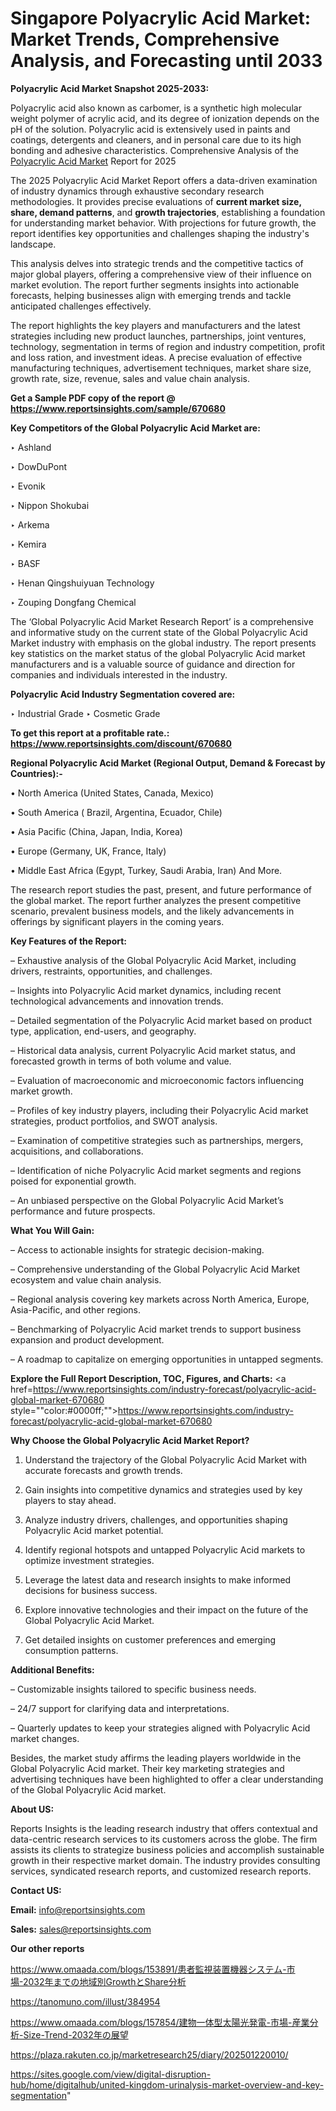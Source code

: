 # Singapore Polyacrylic Acid Market: Market Trends, Comprehensive Analysis, and Forecasting until 2033

<strong>Polyacrylic Acid Market Snapshot 2025-2033:</strong>

Polyacrylic acid also known as carbomer, is a synthetic high molecular weight polymer of acrylic acid, and its degree of ionization depends on the pH of the solution. Polyacrylic acid is extensively used in paints and coatings, detergents and cleaners, and in personal care due to its high bonding and adhesive characteristics. Comprehensive Analysis of the <a href=https://www.reportsinsights.com/sample/670680>Polyacrylic Acid Market</a> Report for 2025

The 2025 Polyacrylic Acid Market Report offers a data-driven examination of industry dynamics through exhaustive secondary research methodologies. It provides precise evaluations of <strong>current market size, share, demand patterns</strong>, and <strong>growth trajectories</strong>, establishing a foundation for understanding market behavior. With projections for future growth, the report identifies key opportunities and challenges shaping the industry's landscape.

This analysis delves into strategic trends and the competitive tactics of major global players, offering a comprehensive view of their influence on market evolution. The report further segments insights into actionable forecasts, helping businesses align with emerging trends and tackle anticipated challenges effectively.

The report highlights the key players and manufacturers and the latest strategies including new product launches, partnerships, joint ventures, technology, segmentation in terms of region and industry competition, profit and loss ration, and investment ideas. A precise evaluation of effective manufacturing techniques, advertisement techniques, market share size, growth rate, size, revenue, sales and value chain analysis.

<strong>Get a Sample PDF copy of the report @ <a href=https://www.reportsinsights.com/sample/670680 style=color:#0000ff;>https://www.reportsinsights.com/sample/670680</a></strong>

<strong>Key Competitors of the Global Polyacrylic Acid Market are:</strong>

‣ Ashland

‣ DowDuPont

‣ Evonik

‣ Nippon Shokubai

‣ Arkema

‣ Kemira

‣ BASF

‣ Henan Qingshuiyuan Technology

‣ Zouping Dongfang Chemical

The ‘Global Polyacrylic Acid Market Research Report’ is a comprehensive and informative study on the current state of the Global Polyacrylic Acid Market industry with emphasis on the global industry. The report presents key statistics on the market status of the global Polyacrylic Acid market manufacturers and is a valuable source of guidance and direction for companies and individuals interested in the industry.

<strong>Polyacrylic Acid Industry Segmentation covered are:</strong>

‣ Industrial Grade
‣ Cosmetic Grade

<strong>To get this report at a profitable rate.: <a href=https://www.reportsinsights.com/discount/670680 style=color:#0000ff;>https://www.reportsinsights.com/discount/670680</a></strong>

<strong>Regional Polyacrylic Acid Market (Regional Output, Demand &amp; Forecast by Countries):-</strong>

• North America (United States, Canada, Mexico)

• South America ( Brazil, Argentina, Ecuador, Chile)

• Asia Pacific (China, Japan, India, Korea)

• Europe (Germany, UK, France, Italy)

• Middle East Africa (Egypt, Turkey, Saudi Arabia, Iran) And More.

The research report studies the past, present, and future performance of the global market. The report further analyzes the present competitive scenario, prevalent business models, and the likely advancements in offerings by significant players in the coming years.

<strong>Key Features of the Report:</strong>

– Exhaustive analysis of the Global Polyacrylic Acid Market, including drivers, restraints, opportunities, and challenges.

– Insights into Polyacrylic Acid market dynamics, including recent technological advancements and innovation trends.

– Detailed segmentation of the Polyacrylic Acid market based on product type, application, end-users, and geography.

– Historical data analysis, current Polyacrylic Acid market status, and forecasted growth in terms of both volume and value.

– Evaluation of macroeconomic and microeconomic factors influencing market growth.

– Profiles of key industry players, including their Polyacrylic Acid market strategies, product portfolios, and SWOT analysis.

– Examination of competitive strategies such as partnerships, mergers, acquisitions, and collaborations.

– Identification of niche Polyacrylic Acid market segments and regions poised for exponential growth.

– An unbiased perspective on the Global Polyacrylic Acid Market’s performance and future prospects.

<strong>What You Will Gain:</strong>

– Access to actionable insights for strategic decision-making.

– Comprehensive understanding of the Global Polyacrylic Acid Market ecosystem and value chain analysis.

– Regional analysis covering key markets across North America, Europe, Asia-Pacific, and other regions.

– Benchmarking of Polyacrylic Acid market trends to support business expansion and product development.

– A roadmap to capitalize on emerging opportunities in untapped segments.

<strong>Explore the Full Report Description, TOC, Figures, and Charts:</strong>
<a href=https://www.reportsinsights.com/industry-forecast/polyacrylic-acid-global-market-670680 style=""color:#0000ff;"">https://www.reportsinsights.com/industry-forecast/polyacrylic-acid-global-market-670680</a>

<strong>Why Choose the Global Polyacrylic Acid Market Report?</strong>

1. Understand the trajectory of the Global Polyacrylic Acid Market with accurate forecasts and growth trends.

2. Gain insights into competitive dynamics and strategies used by key players to stay ahead.

3. Analyze industry drivers, challenges, and opportunities shaping Polyacrylic Acid market potential.

4. Identify regional hotspots and untapped Polyacrylic Acid markets to optimize investment strategies.

5. Leverage the latest data and research insights to make informed decisions for business success.

6. Explore innovative technologies and their impact on the future of the Global Polyacrylic Acid Market.

7. Get detailed insights on customer preferences and emerging consumption patterns.

<strong>Additional Benefits:</strong>

– Customizable insights tailored to specific business needs.

– 24/7 support for clarifying data and interpretations.

– Quarterly updates to keep your strategies aligned with Polyacrylic Acid market changes.

Besides, the market study affirms the leading players worldwide in the Global Polyacrylic Acid market. Their key marketing strategies and advertising techniques have been highlighted to offer a clear understanding of the Global Polyacrylic Acid market.

<strong><strong>About US</strong>:</strong>

Reports Insights is the leading research industry that offers contextual and data-centric research services to its customers across the globe. The firm assists its clients to strategize business policies and accomplish sustainable growth in their respective market domain. The industry provides consulting services, syndicated research reports, and customized research reports.

<strong>Contact US:</strong>

<p class=><b>Email:</b> <a href=mailto:info@reportsinsights.com>info@reportsinsights.com</a></p>
<p class=><b>Sales:</b> <a href=mailto:sales@reportsinsights.com>sales@reportsinsights.com</a></p>

<strong>Our other reports</strong>

<a href=https://www.omaada.com/blogs/153891/患者監視装置機器システム-市場-2032年までの地域別GrowthとShare分析>https://www.omaada.com/blogs/153891/患者監視装置機器システム-市場-2032年までの地域別GrowthとShare分析</a>

<a href=https://tanomuno.com/illust/384954>https://tanomuno.com/illust/384954</a>

<a href=https://www.omaada.com/blogs/157854/建物一体型太陽光発電-市場-産業分析-Size-Trend-2032年の展望>https://www.omaada.com/blogs/157854/建物一体型太陽光発電-市場-産業分析-Size-Trend-2032年の展望</a>

<a href=https://plaza.rakuten.co.jp/marketresearch25/diary/202501220010/>https://plaza.rakuten.co.jp/marketresearch25/diary/202501220010/</a>

<a href=https://sites.google.com/view/digital-disruption-hub/home/digitalhub/united-kingdom-urinalysis-market-overview-and-key-segmentation>https://sites.google.com/view/digital-disruption-hub/home/digitalhub/united-kingdom-urinalysis-market-overview-and-key-segmentation</a>"
